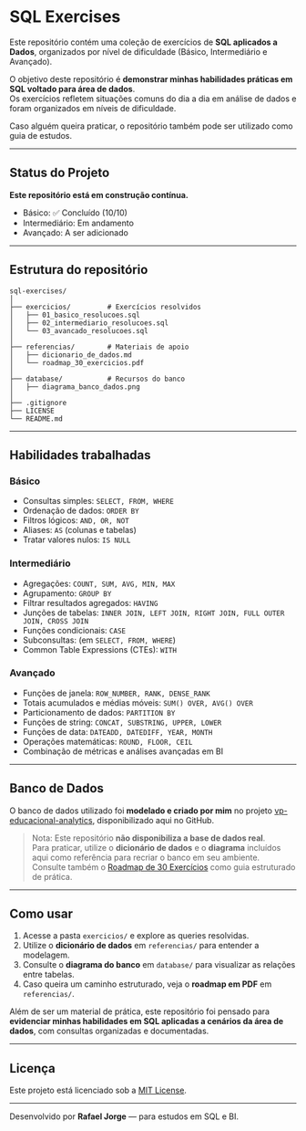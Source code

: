 # SQL Exercises

Este repositório contém uma coleção de exercícios de **SQL aplicados a Dados**, organizados por nível de dificuldade (Básico, Intermediário e Avançado).  

O objetivo deste repositório é **demonstrar minhas habilidades práticas em SQL voltado para área de dados**.  
Os exercícios refletem situações comuns do dia a dia em análise de dados e foram organizados em níveis de dificuldade.  

Caso alguém queira praticar, o repositório também pode ser utilizado como guia de estudos.  

---

## Status do Projeto

**Este repositório está em construção contínua.**  

- Básico: ✅ Concluído (10/10)   
- Intermediário: Em andamento  
- Avançado: A ser adicionado  

---

## Estrutura do repositório

```
sql-exercises/
│
├── exercicios/         # Exercícios resolvidos
│   ├── 01_basico_resolucoes.sql
│   ├── 02_intermediario_resolucoes.sql
│   └── 03_avancado_resolucoes.sql
│
├── referencias/        # Materiais de apoio
│   ├── dicionario_de_dados.md
│   └── roadmap_30_exercicios.pdf
│
├── database/           # Recursos do banco
│   ├── diagrama_banco_dados.png
│
├── .gitignore
├── LICENSE
└── README.md
```

---

## Habilidades trabalhadas

### Básico
- Consultas simples: `SELECT, FROM, WHERE`
- Ordenação de dados: `ORDER BY`
- Filtros lógicos: `AND, OR, NOT`
- Aliases: `AS` (colunas e tabelas)
- Tratar valores nulos: `IS NULL`

### Intermediário
- Agregações: `COUNT, SUM, AVG, MIN, MAX`
- Agrupamento: `GROUP BY`
- Filtrar resultados agregados: `HAVING`
- Junções de tabelas: `INNER JOIN, LEFT JOIN, RIGHT JOIN, FULL OUTER JOIN, CROSS JOIN`
- Funções condicionais: `CASE`
- Subconsultas: (em `SELECT, FROM, WHERE`)
- Common Table Expressions (CTEs): `WITH`

### Avançado
- Funções de janela: `ROW_NUMBER, RANK, DENSE_RANK`
- Totais acumulados e médias móveis: `SUM() OVER, AVG() OVER`
- Particionamento de dados: `PARTITION BY`
- Funções de string: `CONCAT, SUBSTRING, UPPER, LOWER`
- Funções de data: `DATEADD, DATEDIFF, YEAR, MONTH`
- Operações matemáticas: `ROUND, FLOOR, CEIL`
- Combinação de métricas e análises avançadas em BI

---

## Banco de Dados

O banco de dados utilizado foi **modelado e criado por mim** no projeto [vp-educacional-analytics](https://github.com/Rafael-L-Jorge/vp-educacional-analytics), disponibilizado aqui no GitHub.  

> Nota: Este repositório **não disponibiliza a base de dados real**.  
> Para praticar, utilize o **dicionário de dados** e o **diagrama** incluídos aqui como referência para recriar o banco em seu ambiente.  
> Consulte também o [Roadmap de 30 Exercícios](./referencias/roadmap_30_exercicios.pdf) como guia estruturado de prática.

---

## Como usar

1. Acesse a pasta `exercicios/` e explore as queries resolvidas.  
2. Utilize o **dicionário de dados** em `referencias/` para entender a modelagem.  
3. Consulte o **diagrama do banco** em `database/` para visualizar as relações entre tabelas.  
4. Caso queira um caminho estruturado, veja o **roadmap em PDF** em `referencias/`.  

Além de ser um material de prática, este repositório foi pensado para **evidenciar minhas habilidades em SQL aplicadas a cenários da área de dados**, com consultas organizadas e documentadas.  

---

## Licença

Este projeto está licenciado sob a [MIT License](./LICENSE).

---

Desenvolvido por **Rafael Jorge** — para estudos em SQL e BI.
